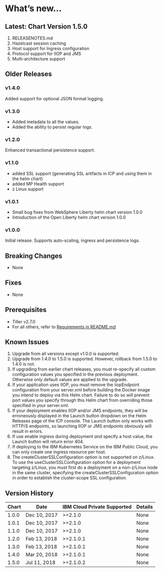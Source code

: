# What’s new...

## Latest: Chart Version 1.5.0

1. RELEASENOTES.md
1. Hazelcast session caching 
1. Host support for Ingress configuration
1. Protocol support for IIOP and JMS 
1. Multi-architecture support 

## Older Releases 

### v1.4.0

Added support for optional JSON format logging.

### v1.3.0

- Added metadata to all the values.
- Added the ability to persist regular logs.

### v1.2.0

Enhanced transactional persistence support.

### v1.1.0

- added SSL support (generating SSL artifacts in ICP and using them in the helm chart)
- added MP Health support
- z Linux support

### v1.0.1 

- Small bug fixes from WebSphere Liberty helm chart version 1.0.0
- Introduction of the Open Liberty helm chart version 1.0.0

### v1.0.0 

Initial release. Supports auto-scaling, ingress and persistence logs.

## Breaking Changes
  - None 

## Fixes
  - None

## Prerequisites
  - Tiller v2.7.0 
  - For all others, refer to [Requirements in README.md](/stable/ibm-websphere-liberty/README.md)

## Known Issues

1. Upgrade from all versions except v1.0.0 is supported. 
1. Upgrade from 1.4.0 to 1.5.0 is supported. However, rollback from 1.5.0 to 1.4.0 is not. 
1. If upgrading from earlier chart releases, you must re-specify all custom configuration values you specified in the previous deployment.  Otherwise only default values are applied to the upgrade. 
1. If your application uses IIOP, you must remove the iiopEndpoint configuration from your server.xml before building the Docker image you intend to deploy via this Helm chart. Failure to do so will prevent port values you specify through this Helm chart from overriding those specified in your server.xml. 
1. If your deployment enables IIOP and/or JMS endpoints, they will be erroneously displayed in the Launch button dropdown on the Helm Releases page of the ICP console. The Launch button only works with HTTP/S endpoints, so launching IIOP or JMS endpoints obviously will result in errors. 
1. If use enable ingress during deployment _and_ specify a host value, the Launch button will return error 404. 
1. If deploying to the IBM Kubernetes Service on the IBM Public Cloud, you can only create one ingress resource per host.
1. The createClusterSSLConfiguration option is not supported on z/Linux. To use the useClusterSSLConfiguration option for a deployment targeting z/Linux, you must first do a deployment on a non-z/Linux node in the same cluster, specifying the createClusterSSLConfiguration option in order to establish the cluster-scope SSL configuration.

## Version History

| Chart | Date          | IBM Cloud Private Supported | Details                      |
| ----- | ------------- | --------------------------- | ---------------------------- |
| 1.0.0 | Dec 10, 2017  | >=2.1.0                     | None                         |
| 1.0.1 | Dec 10, 2017  | >=2.1.0                     | None                         |
| 1.1.0 | Dec 10, 2017  | >=2.1.0                     | None                         |
| 1.2.0 | Feb 13, 2018  | >=2.1.0.1                   | None                         |
| 1.3.0 | Feb 13, 2018  | >=2.1.0.1                   | None                         |
| 1.4.0 | Mar 20, 2018  | >=2.1.0.1                   | None                         |
| 1.5.0 | Jul 11, 2018  | >=2.1.0.2                   | None                         |
